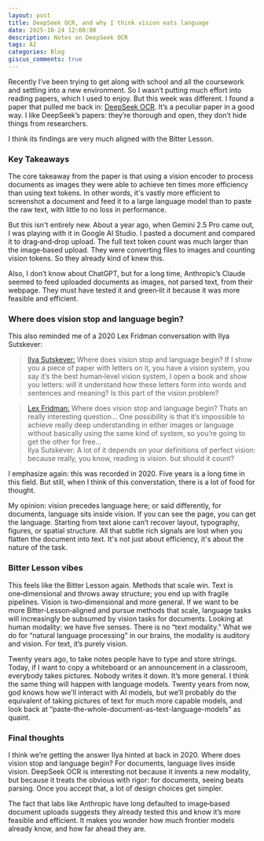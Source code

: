 ```yaml
---
layout: post
title: DeepSeek OCR, and why I think vision eats language
date: 2025-10-24 12:00:00
description: Notes on DeepSeek OCR
tags: AI
categories: Blog
giscus_comments: true
---
```


Recently I’ve been trying to get along with school and all the coursework and settling into a new environment. So I wasn’t putting much effort into reading papers, which I used to enjoy. But this week was different. I found a paper that pulled me back in: [DeepSeek OCR](https://arxiv.org/abs/2510.18234). It’s a peculiar paper in a good way. I like DeepSeek’s papers: they’re thorough and open, they don’t hide things from researchers.

I think its findings are very much aligned with the Bitter Lesson.

### Key Takeaways

The core takeaway from the paper is that using a vision encoder to process documents as images they were able to achieve ten times more efficiency than using text tokens. In other words, it's vastly more efficient to screenshot a document and feed it to a large language model than to paste the raw text, with little to no loss in performance.

But this isn't entirely new. About a year ago, when Gemini 2.5 Pro came out, I was playing with it in Google AI Studio. I pasted a document and compared it to drag‑and‑drop upload. The full text token count was much larger than the image‑based upload. They were converting files to images and counting vision tokens. So they already kind of knew this.

Also, I don’t know about ChatGPT, but for a long time, Anthropic’s Claude seemed to feed uploaded documents as images, not parsed text, from their webpage. They must have tested it and green‑lit it because it was more feasible and efficient.

### Where does vision stop and language begin?

This also reminded me of a 2020 Lex Fridman conversation with Ilya Sutskever:

> [Ilya Sutskever:](https://youtu.be/13CZPWmke6A?t=1566) Where does vision stop and language begin? If I show you a piece of paper with letters on it, you have a vision system, you say it’s the best human‑level vision system, I open a book and show you letters: will it understand how these letters form into words and sentences and meaning? Is this part of the vision problem?

> [Lex Fridman:](https://youtu.be/13CZPWmke6A?t=1612) Where does vision stop and language begin? Thats an really interesting question... One possibility is that it’s impossible to achieve really deep understanding in either images or language without basically using the same kind of system, so you’re going to get the other for free...   
> Ilya Sutskever: A lot of it depends on your definitions of perfect vision: because really, you know, reading is vision. but should it count?

I emphasize again: this was recorded in 2020. Five years is a long time in this field. But still, when I think of this converstation, there is a lot of food for thought.

My opinion: vision precedes language here; or said differently, for documents, language sits inside vision. If you can see the page, you can get the language. Starting from text alone can’t recover layout, typography, figures, or spatial structure. All that subtle rich signals are lost when you flatten the document into text. It's not just about efficiency, it's about the nature of the task.

### Bitter Lesson vibes

This feels like the Bitter Lesson again. Methods that scale win. Text is one‑dimensional and throws away structure; you end up with fragile pipelines. Vision is two‑dimensional and more general. If we want to be more Bitter‑Lesson‑aligned and pursue methods that scale, language tasks will increasingly be subsumed by vision tasks for documents. Looking at human modality: we have five senses. There is no “text modality.” What we do for “natural language processing” in our brains, the modality is auditory and vision. For text, it’s purely vision.

Twenty years ago, to take notes people have to type and store strings. Today, if I want to copy a whiteboard or an announcement in a classroom, everybody takes pictures. Nobody writes it down. It’s more general. I think the same thing will happen with language models. Twenty years from now, god knows how we'll interact with AI models, but we’ll probably do the equivalent of taking pictures of text for much more capable models, and look back at “paste-the-whole-document-as-text-language-models” as quaint.


### Final thoughts

I think we’re getting the answer Ilya hinted at back in 2020. Where does vision stop and language begin? For documents, language lives inside vision. DeepSeek OCR is interesting not because it invents a new modality, but because it treats the obvious with rigor: for documents, seeing beats parsing. Once you accept that, a lot of design choices get simpler.

The fact that labs like Anthropic have long defaulted to image‑based document uploads suggests they already tested this and know it’s more feasible and efficient. It makes you wonder how much frontier models already know, and how far ahead they are.
